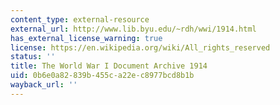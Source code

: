 ```yaml
---
content_type: external-resource
external_url: http://www.lib.byu.edu/~rdh/wwi/1914.html
has_external_license_warning: true
license: https://en.wikipedia.org/wiki/All_rights_reserved
status: ''
title: The World War I Document Archive 1914
uid: 0b6e0a82-839b-455c-a22e-c8977bcd8b1b
wayback_url: ''
---
```

